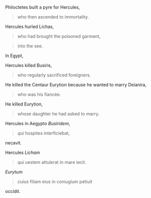 Philoctetes built a pyre for Hercules,

>who then ascended to immortality.

Hercules hurled Lichas, 

>who had brought the poisoned garment, 

>into the see.

In Egypt, 

Hercules killed Busiris, 

>who regularly sacrificed foreigners.

He killed the Centaur Eurytion because he wanted to marry Deianira,

>who was his fiancée.

He killed Eurytion, 

>whose daughter he had asked to marry.


Hercules in Aegypto *Busiridem*, 

>*qui* hospites interficiebat, 

necavit.

Hercules *Licham*

>*qui* uestem attulerat in mare iecit.

*Eurytum* 

>*cuius* filiam eius in coniugium petiuit

occidit.
